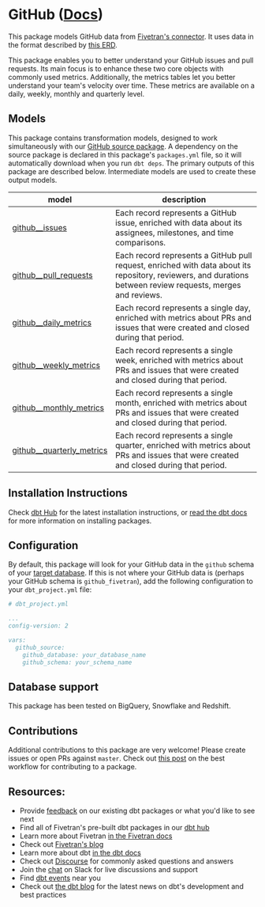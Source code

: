 # GitHub ([Docs](https://dbt-github.netlify.app/))

This package models GitHub data from [Fivetran's connector](https://fivetran.com/docs/applications/github). It uses data in the format described by [this ERD](https://docs.google.com/presentation/d/1lx6ez7-x-s-n2JCnCi3SjG4XMmx9ysNUvaNCaWc3I_I/edit).

This package enables you to better understand your GitHub issues and pull requests.  Its main focus is to enhance these two core objects with commonly used metrics. Additionally, the metrics tables let you better understand your team's velocity over time.  These metrics are available on a daily, weekly, monthly and quarterly level.

## Models

This package contains transformation models, designed to work simultaneously with our [GitHub source package](https://github.com/fivetran/dbt_github_source). A dependency on the source package is declared in this package's `packages.yml` file, so it will automatically download when you run `dbt deps`. The primary outputs of this package are described below. Intermediate models are used to create these output models.

| **model**                  | **description**                                                                                                                                               |
| -------------------------- | ------------------------------------------------------------------------------------------------------------------------------------------------------------- |
| [github__issues](https://github.com/fivetran/dbt_github/blob/master/models/github__issues.sql)             | Each record represents a GitHub issue, enriched with data about its assignees, milestones, and time comparisons.                                             |
| [github__pull_requests](https://github.com/fivetran/dbt_github/blob/master/models/github__pull_requests.sql)     | Each record represents a GitHub pull request, enriched with data about its repository, reviewers, and durations between review requests, merges and reviews. |
| [github__daily_metrics](https://github.com/fivetran/dbt_github/blob/master/models/github__daily_metrics.sql)     | Each record represents a single day, enriched with metrics about PRs and issues that were created and closed during that period.                              |
| [github__weekly_metrics](https://github.com/fivetran/dbt_github/blob/master/models/github__weekly_metrics.sql)    | Each record represents a single week, enriched with metrics about PRs and issues that were created and closed during that period.                             |
| [github__monthly_metrics](https://github.com/fivetran/dbt_github/blob/master/models/github__monthly_metrics.sql)   | Each record represents a single month, enriched with metrics about PRs and issues that were created and closed during that period.                            |
| [github__quarterly_metrics](https://github.com/fivetran/dbt_github/blob/master/models/github__quarterly_metrics.sql) | Each record represents a single quarter, enriched with metrics about PRs and issues that were created and closed during that period.                          |


## Installation Instructions
Check [dbt Hub](https://hub.getdbt.com/) for the latest installation instructions, or [read the dbt docs](https://docs.getdbt.com/docs/package-management) for more information on installing packages.

## Configuration
By default, this package will look for your GitHub data in the `github` schema of your [target database](https://docs.getdbt.com/docs/running-a-dbt-project/using-the-command-line-interface/configure-your-profile). If this is not where your GitHub data is (perhaps your GitHub schema is `github_fivetran`), add the following configuration to your `dbt_project.yml` file:

```yml
# dbt_project.yml

...
config-version: 2

vars:
  github_source:
    github_database: your_database_name
    github_schema: your_schema_name 
```

## Database support
This package has been tested on BigQuery, Snowflake and Redshift.

## Contributions

Additional contributions to this package are very welcome! Please create issues
or open PRs against `master`. Check out 
[this post](https://discourse.getdbt.com/t/contributing-to-a-dbt-package/657) 
on the best workflow for contributing to a package.

## Resources:
- Provide [feedback](https://www.surveymonkey.com/r/DQ7K7WW) on our existing dbt packages or what you'd like to see next
- Find all of Fivetran's pre-built dbt packages in our [dbt hub](https://hub.getdbt.com/fivetran/)
- Learn more about Fivetran [in the Fivetran docs](https://fivetran.com/docs)
- Check out [Fivetran's blog](https://fivetran.com/blog)
- Learn more about dbt [in the dbt docs](https://docs.getdbt.com/docs/introduction)
- Check out [Discourse](https://discourse.getdbt.com/) for commonly asked questions and answers
- Join the [chat](http://slack.getdbt.com/) on Slack for live discussions and support
- Find [dbt events](https://events.getdbt.com) near you
- Check out [the dbt blog](https://blog.getdbt.com/) for the latest news on dbt's development and best practices
